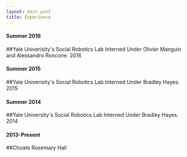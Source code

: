 ```yaml
---
layout: main_post
title: Experience
---
```

#### Summer 2016


##Yale Univerisity's Social Robotics Lab
   Interned Under Olivier Manguin and Alessandro Roncone. 2016


#### Summer 2015


##Yale Univerisity's Social Robotics Lab
   Interned Under Bradley Hayes. 2015


#### Summer 2014


##Yale University's Social Robotics Lab
   Interned Under Bradley Hayes. 2014


#### 2013-Present


##Choate Rosemary Hall


   